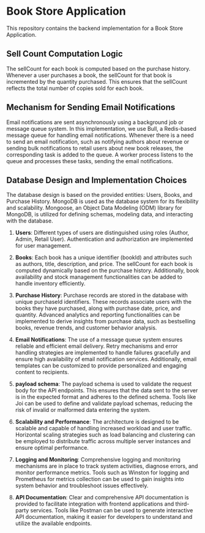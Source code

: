 # Book Store Application

This repository contains the backend implementation for a Book Store Application.

## Sell Count Computation Logic

The sellCount for each book is computed based on the purchase history. Whenever a user purchases a book, the sellCount for that book is incremented by the quantity purchased. This ensures that the sellCount reflects the total number of copies sold for each book.

## Mechanism for Sending Email Notifications

Email notifications are sent asynchronously using a background job or message queue system. In this implementation, we use Bull, a Redis-based message queue for handling email notifications. Whenever there is a need to send an email notification, such as notifying authors about revenue or sending bulk notifications to retail users about new book releases, the corresponding task is added to the queue. A worker process listens to the queue and processes these tasks, sending the email notifications.

## Database Design and Implementation Choices

The database design is based on the provided entities: Users, Books, and Purchase History. MongoDB is used as the database system for its flexibility and scalability. Mongoose, an Object Data Modeling (ODM) library for MongoDB, is utilized for defining schemas, modeling data, and interacting with the database.

1. **Users**: Different types of users are distinguished using roles (Author, Admin, Retail User). Authentication and authorization are implemented for user management.

2. **Books**: Each book has a unique identifier (bookId) and attributes such as authors, title, description, and price. The sellCount for each book is computed dynamically based on the purchase history. Additionally, book availability and stock management functionalities can be added to handle inventory efficiently.

3. **Purchase History**: Purchase records are stored in the database with unique purchaseId identifiers. These records associate users with the books they have purchased, along with purchase date, price, and quantity. Advanced analytics and reporting functionalities can be implemented to derive insights from purchase data, such as bestselling books, revenue trends, and customer behavior analysis.

4. **Email Notifications**: The use of a message queue system ensures reliable and efficient email delivery. Retry mechanisms and error handling strategies are implemented to handle failures gracefully and ensure high availability of email notification services. Additionally, email templates can be customized to provide personalized and engaging content to recipients.

5. **payload schema**: The payload schema is used to validate the request body for the API endpoints. This ensures that the data sent to the server is in the expected format and adheres to the defined schema. Tools like Joi can be used to define and validate payload schemas, reducing the risk of invalid or malformed data entering the system.

6. **Scalability and Performance**: The architecture is designed to be scalable and capable of handling increased workload and user traffic. Horizontal scaling strategies such as load balancing and clustering can be employed to distribute traffic across multiple server instances and ensure optimal performance.

7. **Logging and Monitoring**: Comprehensive logging and monitoring mechanisms are in place to track system activities, diagnose errors, and monitor performance metrics. Tools such as Winston for logging and Prometheus for metrics collection can be used to gain insights into system behavior and troubleshoot issues effectively.

8. **API Documentation**: Clear and comprehensive API documentation is provided to facilitate integration with frontend applications and third-party services. Tools like Postman can be used to generate interactive API documentation, making it easier for developers to understand and utilize the available endpoints.
